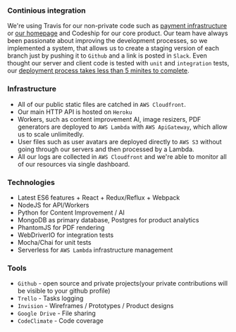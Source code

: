 ### Continious integration
We're using Travis for our non-private code such as [payment infrastructure](https://github.com/enhancv/mongoose-subscriptions) or [our homepage](https://github.com/enhancv/homepage) and Codeship for our core product. Our team have always been passionate about improving the development processes, so we implemented a system, that allows us to create a staging version of each branch just by pushing it to `Github` and a link is posted in `Slack`. Even thought our server and client code is tested with `unit` and `integration` tests, our [deployment process takes less than 5 minites to complete](https://viktorkirilov.me/post/how-we-sped-up-builds-by-parallelizing-tasks/).

### Infrastructure
- All of our public static files are catched in `AWS Cloudfront`.
- Our main HTTP API is hosted on `Heroku`
- Workers, such as content improvement AI, image resizers, PDF generators are deployed to `AWS Lambda` with `AWS ApiGateway`, which allow us to scale unlimitedly.
- User files such as user avatars are deployed directly to `AWS S3` without going through our servers and then processed by a Lambda.
- All our logs are collected in `AWS Cloudfront` and we're able to monitor all of our resources via single dashboard.

### Technologies
- Latest ES6 features + React + Redux/Reflux + Webpack
- NodeJS for API/Workers
- Python for Content Improvement / AI
- MongoDB as primary database, Postgres for product analytics
- PhantomJS for PDF rendering
- WebDriverIO for integration tests
- Mocha/Chai for unit tests
- Serverless for `AWS Lambda` infrastructure management

### Tools
- `Github` - open source and private projects(your private contributions will be visible to your github profile)
- `Trello` - Tasks logging
- `Invision` - Wireframes / Prototypes / Product designs
- `Google Drive` - File sharing
- `CodeClimate` - Code coverage
